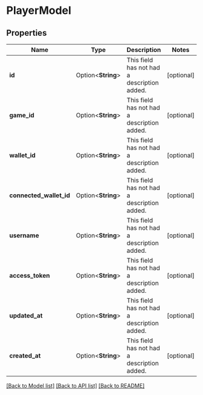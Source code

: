# PlayerModel

## Properties

Name | Type | Description | Notes
------------ | ------------- | ------------- | -------------
**id** | Option<**String**> | This field has not had a description added. | [optional]
**game_id** | Option<**String**> | This field has not had a description added. | [optional]
**wallet_id** | Option<**String**> | This field has not had a description added. | [optional]
**connected_wallet_id** | Option<**String**> | This field has not had a description added. | [optional]
**username** | Option<**String**> | This field has not had a description added. | [optional]
**access_token** | Option<**String**> | This field has not had a description added. | [optional]
**updated_at** | Option<**String**> | This field has not had a description added. | [optional]
**created_at** | Option<**String**> | This field has not had a description added. | [optional]

[[Back to Model list]](../README.md#documentation-for-models) [[Back to API list]](../README.md#documentation-for-api-endpoints) [[Back to README]](../README.md)


